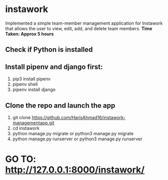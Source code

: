 # instawork

Implemented a simple team-member management application for Instawork that allows the user to view, edit, add, and delete team members.
**Time Taken: Approx 5 hours**

## Check if Python is installed

## Install pipenv and django first:
1. pip3 install pipenv
2. pipenv shell
3. pipenv install django

## Clone the repo and launch the app
1. git clone https://github.com/HarisAhmad16/instawork-managementapp.git
4. cd instawork
5. python manage.py migrate or python3 manage.py migrate
6. python manage.py runserver or python3 manage.py runserver

# GO TO: http://127.0.0.1:8000/instawork/

